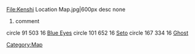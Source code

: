 <imagemap> <File:Kenshi> Location Map.jpg\|600px desc none

1.  comment

circle 91 503 16 [Blue Eyes](Blue_Eyes.md "wikilink") circle 101 652 16
[Seto](Seto.md "wikilink") circle 167 334 16 [Ghost](Ghost.md "wikilink")
</imagemap>​​​

[Category:Map](Category:Map "wikilink")